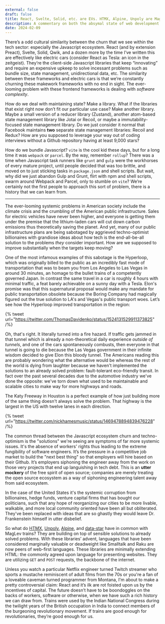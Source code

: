 ```yaml
---
external: false
draft: false
title: React, Svelte, Solid, etc. are EVs. HTMX, Alpine, Unpoly are MagLev Trains.
description: A commentary on both the absymal state of web development and the United States' crumbling infrastructure.
date: 2024-02-09
---
```


There’s a odd cultural similarity between the churn that we see within the tech sector: especially the Javascript ecosystem. React (and by extension Preact), Svelte, Solid, Qwik, and a dozen more by the time I’ve written this are effectively like electric cars (consider React as Tesla: an icon in the zeitgeist). They’re the client-side Javascript libraries that keep “innovating” and require an expensive upkeep to solve incessant problems such as bundle size, state management, unidirectional data, etc. The similarity between these frameworks and electric cars is that we’re constantly churning these makework frameworks with no end in sight. The ever-looming problem with these frontend frameworks is dealing with *software complexity*.

How do we deal with maintaining state? Make a library. What if the libraries that exist right now don’t fit our particular use case? Make another library. Maybe a small version of a reducer library (Zustand), another atom-based state management library like Jotai or Recoil, or maybe a immutability-focused state management library. Do we just consider it normal that Facebook maintains **two** separate state management libraries: Recoil and Redux? How are you supposed to leverage your way out of coding interviews without a Github repository having at least 9,000 stars? 

How do we bundle Javascript? `vite` is the cool kid these days, but for a long time it was `webpack` or `parcel`. By the way, remember `rollup`? There was a time when Javascript task runners like `grunt` and `gulp` were the workhorses of every mature project, until people decided that was too brittle, and moved on to just sticking tasks in `package.json` and shell scripts. But wait, why did we just abandon Gulp and Grunt, flirt with npm and shell scripts, swarm around Webpack and Parcel, only to stumble on `vite`? We’re certainly not the first people to approach this sort of problem, there is a history that we can learn from.

---

The ever-looming systemic problems in American society include the climate crisis and the crumbling of the American public infrastructure. Sales for electric vehicles have never been higher, and everyone is getting them under the premise that the lithium-laden cars will cut down carbon emissions thus theoretically saving the planet. And yet, many of our public infrastructure plans are being sabotaged by aggrieved techno-optimist billionaires with grandiose ideas about how tech is the end-all-be-all solution to the problems *they* consider important. How are we supposed to improve substantially when the targets keep moving?

One of the most infamous examples of this sabotage is the Hyperloop, which was originally billed to the public as an incredibly fast mode of transportation that was to beam you from Los Angeles to Las Vegas in around 30 minutes, an homage to the bullet trains of a competently governed Japan. In contrast the same travel in a car is roughly 4 hours with minimal traffic, a feat barely achievable on a sunny day with a Tesla. Elon's promise was that this supernatural proposal would make any mandate for public transportation obsolete because the Boring Company had magically figured out the true solution to LA's and Vegas's public transport woes. Let’s see how the Hyperloop improved transportation in the region:

{% tweet url="https://twitter.com/ThomasDavidenko/status/1524131529911373825" /%}

Oh, that's right. It literally turned into a fire hazard. If traffic gets jammed in that tunnel which is already a non-theoretical daily experience *outside of tunnels*, and one of the cars spontaneously combusts, then everyone in that tunnel is going to die because the Las Vegas government in their infinite wisdom decided to give Elon this bloody tunnel. The Americans reading this are probably wondering what the alternative would be whereas the rest of the world is dying from laughter because we haven't implemented the solutions to an already solved problem: fault-tolerant eco-friendly transit. In fact over the past several decades due to the automotive industry we've done the opposite: we've torn down what used to be maintainable and scalable cities to make way for more highways and roads. 

The Katy Freeway in Houston is a perfect example of how just building more of the same thing doesn't always solve the problem. That highway is the largest in the US with twelve lanes in each direction.

{% tweet url="https://twitter.com/nickhamesmusic/status/1469478894839476228" /%}

The common thread between the Javascript ecosystem churn and techno-optimism is the "solutions" we're seeing are symptoms of far more systemic issues. It's the absence of workers' rights thus leading to the extreme fungibility of software engineers. It’s the pressure in a competitive job market to build the "next best thing" so that employers will hire based on their Github. It’s employers siphoning the engineer away from the work on those very projects that end up languishing in tech debt. This is an **utter mockery** of the free spirit of open source; companies are merely treating the open source ecosystem as a way of siphoning engineering talent away from said ecosystem. 

In the case of the United States it's the systemic corruption from billionaires, hedge funds, venture capital firms that has bought our politicians, such that any hope of reorganizing our cities to be more livable, walkable, and more local community oriented have been all but obliterated. They've been replaced with ideas that are so ghastly they would leave Dr. Frankenstein himself in utter disbelief. 

So what do [HTMX](https://htmx.org/), [Unpoly](https://unpoly.com/), [Alpine](https://alpinejs.dev/), and [data-star](https://data-star.dev) have in common with MagLev trains? They are building on top of sensible solutions to already solved problems. With these libraries’ advent, languages that have been considered marginally valuable or deadweight like Smalltalk and Raku are now peers of web-first languages. These libraries are minimally extending HTML: the commonly agreed upon language for presenting websites. They are utilizing `GET` and `POST` requests, the backbone of the internet. 

Unless you watch a particular Netflix engineer turned Twitch streamer who sports a mustache reminiscent of adult films from the 70s or you're a fan of a loveable caveman turned programmer from Montana, I'm about to make a pretty controversial claim: React and it’s ilk are rot foisted upon us by the incentives of capital. The future doesn’t have to be boondoggles on the backs of workers, software or otherwise, when we have such a rich history we can draw from. Trains were used by the Indian National Congress during the twilight years of the British occupation in India to connect members of the burgeoning revolutionary movement. If trains are good enough for revolutionaries, they’re good enough for us.
